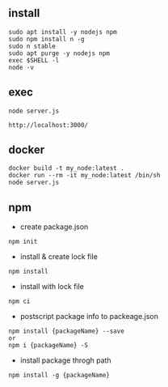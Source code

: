 ## install

```
sudo apt install -y nodejs npm
sudo npm install n -g
sudo n stable
sudo apt purge -y nodejs npm
exec $SHELL -l
node -v
```

## exec

```
node server.js
```

```
http://localhost:3000/
```

## docker

```
docker build -t my_node:latest .
docker run --rm -it my_node:latest /bin/sh
node server.js
```

## npm

* create package.json

```
npm init
```

* install & create lock file

```
npm install
```

* install with lock file

```
npm ci
```

* postscript package info to packeage.json

```
npm install {packageName} --save
or
npm i {packageName} -S
```

* install package throgh path

```
npm install -g {packageName}
```
